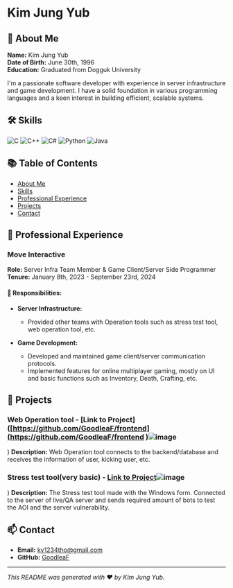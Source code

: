 # Kim Jung Yub

## 👋 About Me

**Name:** Kim Jung Yub  
**Date of Birth:** June 30th, 1996  
**Education:** Graduated from Dogguk University

I'm a passionate software developer with experience in server infrastructure and game development. I have a solid foundation in various programming languages and a keen interest in building efficient, scalable systems.

## 🛠️ Skills

![C](https://img.shields.io/badge/-C-A8B9CC?style=flat&logo=c&logoColor=white)
![C++](https://img.shields.io/badge/-C++-00599C?style=flat&logo=c%2B%2B&logoColor=white)
![C#](https://img.shields.io/badge/-C%23-239120?style=flat&logo=c-sharp&logoColor=white)
![Python](https://img.shields.io/badge/-Python-3776AB?style=flat&logo=python&logoColor=white)
![Java](https://img.shields.io/badge/-Java-007396?style=flat&logo=java&logoColor=white)

## 📚 Table of Contents
- [About Me](#-about-me)
- [Skills](#-skills)
- [Professional Experience](#-professional-experience)
- [Projects](#-projects)
- [Contact](#-contact)

## 💼 Professional Experience

### Move Interactive
**Role:** Server Infra Team Member & Game Client/Server Side Programmer  
**Tenure:** January 8th, 2023 - September 23rd, 2024

#### 🚀 Responsibilities:
- **Server Infrastructure:**
  - Provided other teams with Operation tools such as stress test tool, web operation tool, etc.
  
- **Game Development:**
  - Developed and maintained game client/server communication protocols.
  - Implemented features for online multiplayer gaming, mostly on UI and basic functions such as Inventory, Death, Crafting, etc.

## 🌟 Projects

### Web Operation tool - [Link to Project]([https://github.com/GoodleaF/frontend](https://github.com/GoodleaF/frontend )![image](https://github.com/user-attachments/assets/639a29b9-ab77-4d5b-9d0e-13a6e01cd685)
)
**Description:** Web Operation tool connects to the backend/database and receives the information of user, kicking user, etc.

### Stress test tool(very basic) - [Link to Project](https://github.com/GoodleaF/server-stressbot-example )![image](https://github.com/user-attachments/assets/4d90040c-d3e4-40ea-8641-76ed5e08627c)
)
**Description:** The Stress test tool made with the Windows form. Connected to the server of live/QA server and sends required amount of bots to test the AOI and the server vulnerability.

## 📫 Contact

- **Email:** [ky1234tho@gmail.com](mailto:ky1234tho@gmail.com)
- **GitHub:** [GoodleaF](https://github.com/GoodleaF)

---

*This README was generated with ❤️ by Kim Jung Yub.*
